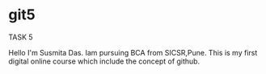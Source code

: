 # git5
TASK 5

Hello I'm Susmita Das. Iam pursuing BCA from SICSR,Pune.
This is my first digital online course which include the concept of github.
